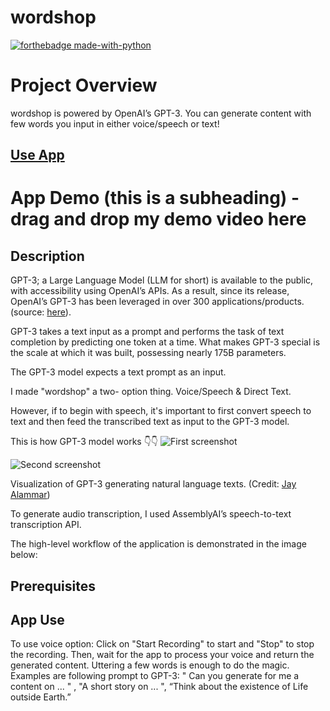 # wordshop

[![forthebadge made-with-python](http://ForTheBadge.com/images/badges/made-with-python.svg)](https://www.python.org/)

# Project Overview
wordshop is powered by OpenAI’s GPT-3. You can generate content with few words you input in either voice/speech or text!

## [Use App](https://chemicopy-wordshop-app-gti2n8.streamlitapp.com/)

# App Demo (this is a subheading) - drag and drop my demo video here

## Description
GPT-3; a Large Language Model (LLM for short) is available to the public, with accessibility using OpenAI’s APIs. As a result, since its release, OpenAI’s GPT-3 has been leveraged in over 300 applications/products. (source: [here](https://openai.com/blog/gpt-3-apps/)).

GPT-3 takes a text input as a prompt and performs the task of text completion by predicting one token at a time. What makes GPT-3 special is the scale at which it was built, possessing nearly 175B parameters.

The GPT-3 model expects a text prompt as an input.

I made "wordshop" a two- option thing. Voice/Speech & Direct Text. 

However, if to begin with speech, it's important to first convert speech to text and then feed the transcribed text as input to the GPT-3 model.

This is how GPT-3 model works 👇👇
![First screenshot](assets/img1.gif)

![Second screenshot](assets/img2.gif)


Visualization of GPT-3 generating natural language texts. (Credit: [Jay Alammar](https://jalammar.github.io/how-gpt3-works-visualizations-animations/))

To generate audio transcription, I used AssemblyAI’s speech-to-text transcription API.

The high-level workflow of the application is demonstrated in the image below:

## Prerequisites


## App Use
To use voice option:
Click on "Start Recording" to start and "Stop" to stop the recording. Then, wait for the app to process your voice and return the generated content.
Uttering a few words is enough to do the magic.
Examples are following prompt to GPT-3: " Can you generate for me a content on ... " , "A short story on ... ", “Think about the existence of Life outside Earth.”
